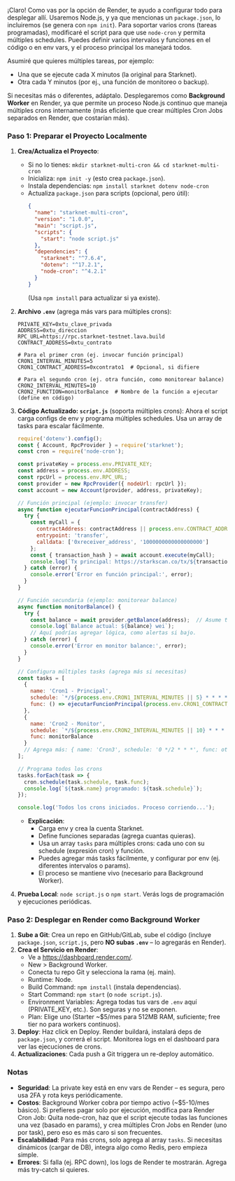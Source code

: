 ¡Claro! Como vas por la opción de Render, te ayudo a configurar todo para desplegar allí. Usaremos Node.js, y ya que mencionas un `package.json`, lo incluiremos (se genera con `npm init`). Para soportar varios crons (tareas programadas), modificaré el script para que use `node-cron` y permita múltiples schedules. Puedes definir varios intervalos y funciones en el código o en env vars, y el proceso principal los manejará todos.

Asumiré que quieres múltiples tareas, por ejemplo:
- Una que se ejecute cada X minutos (la original para Starknet).
- Otra cada Y minutos (por ej., una función de monitoreo o backup).

Si necesitas más o diferentes, adáptalo. Desplegaremos como **Background Worker** en Render, ya que permite un proceso Node.js continuo que maneja múltiples crons internamente (más eficiente que crear múltiples Cron Jobs separados en Render, que costarían más).

### Paso 1: Preparar el Proyecto Localmente
1. **Crea/Actualiza el Proyecto**:
   - Si no lo tienes: `mkdir starknet-multi-cron && cd starknet-multi-cron`
   - Inicializa: `npm init -y` (esto crea `package.json`).
   - Instala dependencias: `npm install starknet dotenv node-cron`
   - Actualiza `package.json` para scripts (opcional, pero útil):
     ```json
     {
       "name": "starknet-multi-cron",
       "version": "1.0.0",
       "main": "script.js",
       "scripts": {
         "start": "node script.js"
       },
       "dependencies": {
         "starknet": "^7.6.4",
         "dotenv": "^17.2.1",
         "node-cron": "^4.2.1"
       }
     }
     ```
     (Usa `npm install` para actualizar si ya existe).

2. **Archivo `.env`** (agrega más vars para múltiples crons):
   ```
   PRIVATE_KEY=0xtu_clave_privada
   ADDRESS=0xtu_direccion
   RPC_URL=https://rpc.starknet-testnet.lava.build
   CONTRACT_ADDRESS=0xtu_contrato

   # Para el primer cron (ej. invocar función principal)
   CRON1_INTERVAL_MINUTES=5
   CRON1_CONTRACT_ADDRESS=0xcontrato1  # Opcional, si difiere

   # Para el segundo cron (ej. otra función, como monitorear balance)
   CRON2_INTERVAL_MINUTES=10
   CRON2_FUNCTION=monitorBalance  # Nombre de la función a ejecutar (define en código)
   ```

3. **Código Actualizado: `script.js`** (soporta múltiples crons):
   Ahora el script carga configs de env y programa múltiples schedules. Usa un array de tasks para escalar fácilmente.

   ```javascript
   require('dotenv').config();
   const { Account, RpcProvider } = require('starknet');
   const cron = require('node-cron');

   const privateKey = process.env.PRIVATE_KEY;
   const address = process.env.ADDRESS;
   const rpcUrl = process.env.RPC_URL;
   const provider = new RpcProvider({ nodeUrl: rpcUrl });
   const account = new Account(provider, address, privateKey);

   // Función principal (ejemplo: invocar transfer)
   async function ejecutarFuncionPrincipal(contractAddress) {
     try {
       const myCall = {
         contractAddress: contractAddress || process.env.CONTRACT_ADDRESS,
         entrypoint: 'transfer',
         calldata: ['0xreceiver_address', '1000000000000000000']
       };
       const { transaction_hash } = await account.execute(myCall);
       console.log(`Tx principal: https://starkscan.co/tx/${transaction_hash}`);
     } catch (error) {
       console.error('Error en función principal:', error);
     }
   }

   // Función secundaria (ejemplo: monitorear balance)
   async function monitorBalance() {
     try {
       const balance = await provider.getBalance(address);  // Asume token ETH o STRK
       console.log(`Balance actual: ${balance} wei`);
       // Aquí podrías agregar lógica, como alertas si bajo.
     } catch (error) {
       console.error('Error en monitor balance:', error);
     }
   }

   // Configura múltiples tasks (agrega más si necesitas)
   const tasks = [
     {
       name: 'Cron1 - Principal',
       schedule: `*/${process.env.CRON1_INTERVAL_MINUTES || 5} * * * *`,
       func: () => ejecutarFuncionPrincipal(process.env.CRON1_CONTRACT_ADDRESS)
     },
     {
       name: 'Cron2 - Monitor',
       schedule: `*/${process.env.CRON2_INTERVAL_MINUTES || 10} * * * *`,
       func: monitorBalance
     }
     // Agrega más: { name: 'Cron3', schedule: '0 */2 * * *', func: otraFuncion }
   ];

   // Programa todos los crons
   tasks.forEach(task => {
     cron.schedule(task.schedule, task.func);
     console.log(`${task.name} programado: ${task.schedule}`);
   });

   console.log('Todos los crons iniciados. Proceso corriendo...');
   ```

   - **Explicación**: 
     - Carga env y crea la cuenta Starknet.
     - Define funciones separadas (agrega cuantas quieras).
     - Usa un array `tasks` para múltiples crons: cada uno con su schedule (expresión cron) y función.
     - Puedes agregar más tasks fácilmente, y configurar por env (ej. diferentes intervalos o params).
     - El proceso se mantiene vivo (necesario para Background Worker).

4. **Prueba Local**: `node script.js` o `npm start`. Verás logs de programación y ejecuciones periódicas.

### Paso 2: Desplegar en Render como Background Worker
1. **Sube a Git**: Crea un repo en GitHub/GitLab, sube el código (incluye `package.json`, `script.js`, pero **NO subas `.env`** – lo agregarás en Render).
2. **Crea el Servicio en Render**:
   - Ve a https://dashboard.render.com/.
   - New > Background Worker.
   - Conecta tu repo Git y selecciona la rama (ej. main).
   - Runtime: Node.
   - Build Command: `npm install` (instala dependencias).
   - Start Command: `npm start` (o `node script.js`).
   - Environment Variables: Agrega todas tus vars de `.env` aquí (PRIVATE_KEY, etc.). Son seguras y no se exponen.
   - Plan: Elige uno (Starter ~$5/mes para 512MB RAM, suficiente; free tier no para workers continuos).
3. **Deploy**: Haz click en Deploy. Render buildará, instalará deps de `package.json`, y correrá el script. Monitorea logs en el dashboard para ver las ejecuciones de crons.
4. **Actualizaciones**: Cada push a Git triggera un re-deploy automático.

### Notas
- **Seguridad**: La private key está en env vars de Render – es segura, pero usa 2FA y rota keys periódicamente.
- **Costos**: Background Worker cobra por tiempo activo (~$5-10/mes básico). Si prefieres pagar solo por ejecución, modifica para Render Cron Job: Quita node-cron, haz que el script ejecute todas las funciones una vez (basado en params), y crea múltiples Cron Jobs en Render (uno por task), pero eso es más caro si son frecuentes.
- **Escalabilidad**: Para más crons, solo agrega al array `tasks`. Si necesitas dinámicos (cargar de DB), integra algo como Redis, pero empieza simple.
- **Errores**: Si falla (ej. RPC down), los logs de Render te mostrarán. Agrega más try-catch si quieres.
